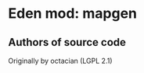 Eden mod: mapgen
================

Authors of source code
----------------------
Originally by octacian (LGPL 2.1)
